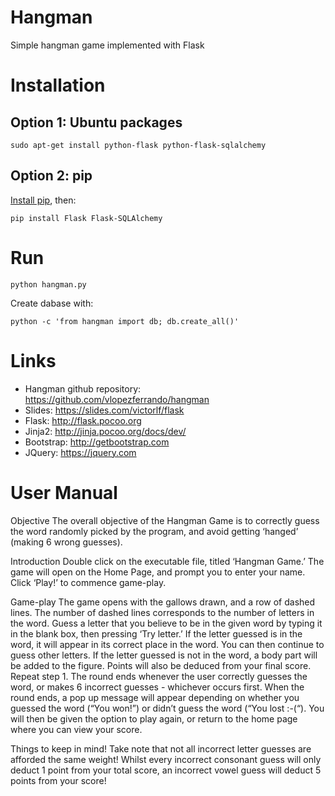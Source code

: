 # Hangman

Simple hangman game implemented with Flask

# Installation

## Option 1: Ubuntu packages

    sudo apt-get install python-flask python-flask-sqlalchemy

## Option 2: pip

[Install pip](https://pip.pypa.io/en/stable/installing/), then:

    pip install Flask Flask-SQLAlchemy

# Run

    python hangman.py

Create dabase with:

    python -c 'from hangman import db; db.create_all()'

# Links

* Hangman github repository: https://github.com/vlopezferrando/hangman
* Slides: https://slides.com/victorlf/flask
* Flask: http://flask.pocoo.org
* Jinja2: http://jinja.pocoo.org/docs/dev/
* Bootstrap: http://getbootstrap.com
* JQuery: https://jquery.com

# User Manual

Objective
The overall objective of the Hangman Game is to correctly guess the word randomly picked by the program, and avoid getting ‘hanged’ (making 6 wrong guesses). 

Introduction
Double click on the executable file, titled ‘Hangman Game.’
The game will open on the Home Page, and prompt you to enter your name. 
Click ‘Play!’ to commence game-play. 

Game-play
The game opens with the gallows drawn, and a row of dashed lines. The number of dashed lines corresponds to the number of letters in the word. 
Guess a letter that you believe to be in the given word by typing it in the blank box, then pressing ‘Try letter.’
If the letter guessed is in the word, it will appear in its correct place in the word. You can then continue to guess other letters. 
If the letter guessed is not in the word, a body part will be added to the figure. Points will also be deduced from your final score.  
Repeat step 1. 
The round ends whenever the user correctly guesses the word, or makes 6 incorrect guesses - whichever occurs first. 
When the round ends, a pop up message will appear depending on whether you guessed the word (“You won!”) or didn’t guess the word (“You lost :-(“). 
You will then be given the option to play again, or return to the home page where you can view your score. 

Things to keep in mind!
Take note that not all incorrect letter guesses are afforded the same weight! Whilst every incorrect consonant guess will only deduct 1 point from your total score, an incorrect vowel guess will deduct 5 points from your score!
